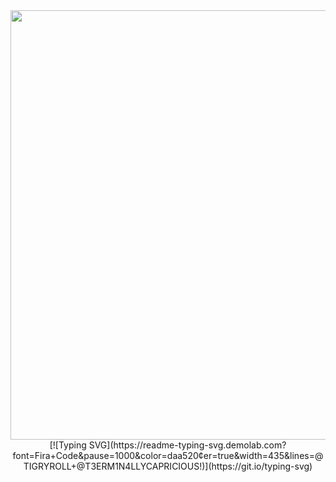 
<div align="center">

<img width="2048" height="687" alt="Image" src="https://github.com/user-attachments/assets/d8f753ec-dfc1-43ed-abb8-5b9b447ed8f4" />
 [![Typing SVG](https://readme-typing-svg.demolab.com?font=Fira+Code&pause=1000&color=daa520&center=true&width=435&lines=@TIGRYROLL+@T3ERM1N4LLYCAPRICIOUS!)](https://git.io/typing-svg)
 
